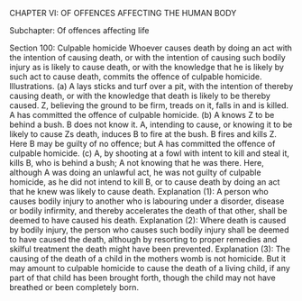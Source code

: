 CHAPTER VI: OF OFFENCES AFFECTING THE HUMAN BODY

Subchapter: Of offences affecting life

Section 100: Culpable homicide
Whoever causes death by doing an act with the intention of causing death, or with the intention of causing such bodily injury as is likely to cause death, or with the knowledge that he is likely by such act to cause death, commits the offence of culpable homicide.
Illustrations.
(a) A lays sticks and turf over a pit, with the intention of thereby causing death, or with the knowledge that death is likely to be thereby caused. Z, believing the ground to be firm, treads on it, falls in and is killed. A has committed the offence of culpable homicide. (b) A knows Z to be behind a bush. B does not know it. A, intending to cause, or knowing it to be likely to cause Zs death, induces B to fire at the bush. B fires and kills Z. Here B may be guilty of no offence; but A has committed the offence of culpable homicide. (c) A, by shooting at a fowl with intent to kill and steal it, kills B, who is behind a bush; A not knowing that he was there. Here, although A was doing an unlawful act, he was not guilty of culpable homicide, as he did not intend to kill B, or to cause death by doing an act that he knew was likely to cause death.
Explanation (1): A person who causes bodily injury to another who is labouring under a disorder, disease or bodily infirmity, and thereby accelerates the death of that other, shall be deemed to have caused his death.
Explanation (2): Where death is caused by bodily injury, the person who causes such bodily injury shall be deemed to have caused the death, although by resorting to proper remedies and skilful treatment the death might have been prevented.
Explanation (3): The causing of the death of a child in the mothers womb is not homicide. But it may amount to culpable homicide to cause the death of a living child, if any part of that child has been brought forth, though the child may not have breathed or been completely born.

